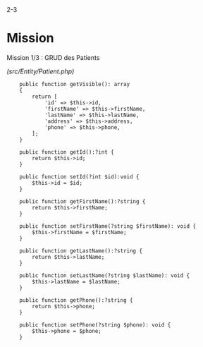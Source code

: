 <PagesComponent/>
<ReferenceComponent>2-3</ReferenceComponent>
<div>
    <h1>Mission</h1>
    <p>Mission 1/3 : GRUD des Patients</p>
    <i>(src/Entity/Patient.php)</i>
</div>

```php{*}{class:' children:h-90'}
    public function getVisible(): array
    {
        return [
            'id' => $this->id,
            'firstName' => $this->firstName,
            'lastName' => $this->lastName,
            'address' => $this->address,
            'phone' => $this->phone,
        ];
    }

    public function getId():?int {
        return $this->id;
    }

    public function setId(?int $id):void {
        $this->id = $id;
    }

    public function getFirstName():?string {
        return $this->firstName;
    }

    public function setFirstName(?string $firstName): void {
        $this->firstName = $firstName;
    }

    public function getLastName():?string {
        return $this->lastName;
    }

    public function setLastName(?string $lastName): void {
        $this->lastName = $lastName;
    }

    public function getPhone():?string {
        return $this->phone;
    }

    public function setPhone(?string $phone): void {
        $this->phone = $phone;
    }
```
